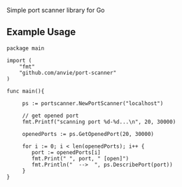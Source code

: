 Simple port scanner library for Go

Example Usage
----------------

```golang
package main

import (
    "fmt"
	"github.com/anvie/port-scanner"
)

func main(){

     ps := portscanner.NewPortScanner("localhost")

     // get opened port
     fmt.Printf("scanning port %d-%d...\n", 20, 30000)

     openedPorts := ps.GetOpenedPort(20, 30000)

     for i := 0; i < len(openedPorts); i++ {
     	port := openedPorts[i]
     	fmt.Print(" ", port, " [open]")
     	fmt.Println("  -->  ", ps.DescribePort(port))
     }
}


```

